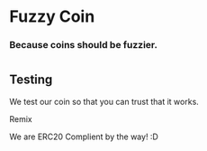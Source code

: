 # Fuzzy Coin
### Because coins should be fuzzier.
#
#
## Testing
We test our coin so that you can trust that it works.

Remix

We are ERC20 Complient by the way! :D
